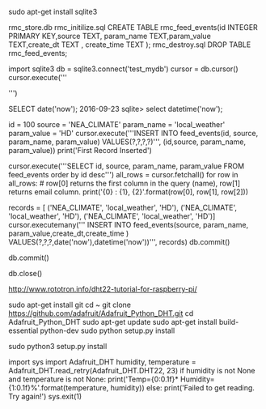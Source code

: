 sudo apt-get install sqlite3

rmc_store.db
rmc_initilize.sql
	CREATE TABLE rmc_feed_events(id INTEGER PRIMARY KEY,source TEXT, param_name TEXT,param_value TEXT,create_dt TEXT , create_time  TEXT );
rmc_destroy.sql
	DROP TABLE rmc_feed_events;



import sqlite3
db = sqlite3.connect('test_mydb')
cursor = db.cursor()
cursor.execute('''

''')

 SELECT date('now');
2016-09-23
sqlite> select datetime('now');


id = 100
source = 'NEA_CLIMATE'
param_name = 'local_weather'
param_value = 'HD'
cursor.execute('''INSERT INTO feed_events(id, source, param_name, param_value)
                  VALUES(?,?,?,?)''', (id,source, param_name, param_value))
print('First Record Inserted')


cursor.execute('''SELECT id, source, param_name, param_value  FROM feed_events order by id desc''')
all_rows = cursor.fetchall()
for row in all_rows:
    # row[0] returns the first column in the query (name), row[1] returns email column.
    print('{0} : {1}, {2}'.format(row[0], row[1], row[2]))


records = [	('NEA_CLIMATE', 'local_weather', 'HD'),
			('NEA_CLIMATE', 'local_weather', 'HD'),
			('NEA_CLIMATE', 'local_weather', 'HD')]
cursor.executemany(''' INSERT INTO feed_events(source, param_name, param_value,create_dt,create_time ) VALUES(?,?,?,date('now'),datetime('now'))''', records)
db.commit()

db.commit()

db.close()




http://www.rototron.info/dht22-tutorial-for-raspberry-pi/

sudo apt-get install git
cd ~
git clone https://github.com/adafruit/Adafruit_Python_DHT.git
cd Adafruit_Python_DHT
sudo apt-get update
sudo apt-get install build-essential python-dev
sudo python setup.py install

sudo python3 setup.py install

import sys
import Adafruit_DHT
humidity, temperature = Adafruit_DHT.read_retry(Adafruit_DHT.DHT22, 23)
if humidity is not None and temperature is not None:
    print('Temp={0:0.1f}*  Humidity={1:0.1f}%'.format(temperature, humidity))
else:
    print('Failed to get reading. Try again!')
    sys.exit(1)


